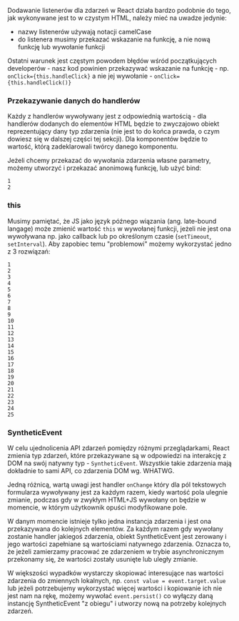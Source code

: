 Dodawanie listenerów dla zdarzeń w React działa bardzo podobnie do tego, jak wykonywane jest to w czystym HTML, należy mieć na uwadze jedynie:

*   nazwy listenerów używają notacji camelCase
*   do listenera musimy przekazać wskazanie na funkcję, a nie nową funkcję lub wywołanie funkcji

Ostatni warunek jest częstym powodem błędów wśród początkujących developerów - nasz kod powinien przekazywać wskazanie na funkcję - np. `onClick={this.handleClick}` a nie jej wywołanie - `onClick={this.handleClick()}`

### Przekazywanie danych do handlerów

Każdy z handlerów wywoływany jest z odpowiednią wartością - dla handlerów dodanych do elementów HTML będzie to zwyczajowo obiekt reprezentujący dany typ zdarzenia (nie jest to do końca prawda, o czym dowiesz się w dalszej części tej sekcji). Dla komponentów będzie to wartość, którą zadeklarowali twórcy danego komponentu.

Jeżeli chcemy przekazać do wywołania zdarzenia własne parametry, możemy utworzyć i przekazać anonimową funkcję, lub użyć bind:

```
1
2

```

### this

Musimy pamiętać, że JS jako język późnego wiązania (ang. late-bound langage) może zmienić wartość `this` w wywołanej funkcji, jeżeli nie jest ona wywoływana np. jako callback lub po określonym czasie (`setTimeout`, `setInterval`). Aby zapobiec temu "problemowi" możemy wykorzystać jedno z 3 rozwiązań:

```
1
2
3
4
5
6
7
8
9
10
11
12
13
14
15
16
17
18
19
20
21
22
23
24
25

```

### SyntheticEvent

W celu ujednolicenia API zdarzeń pomiędzy różnymi przeglądarkami, React zmienia typ zdarzeń, które przekazywane są w odpowiedzi na interakcję z DOM na swój natywny typ - `SyntheticEvent`. Wszystkie takie zdarzenia mają dokładnie to sami API, co zdarzenia DOM wg. WHATWG.

Jedną różnicą, wartą uwagi jest handler `onChange` który dla pól tekstowych formularza wywoływany jest za każdym razem, kiedy wartość pola ulegnie zmianie, podczas gdy w zwykłym HTML+JS wywołany on będzie w momencie, w którym użytkownik opuści modyfikowane pole.

W danym momencie istnieje tylko jedna instancja zdarzenia i jest ona przekazywana do kolejnych elementów. Za każdym razem gdy wywołany zostanie handler jakiegoś zdarzenia, obiekt SyntheticEvent jest zerowany i jego wartości zapełniane są wartościami natywnego zdarzenia. Oznacza to, że jeżeli zamierzamy pracować ze zdarzeniem w trybie asynchronicznym przekonamy się, że wartości zostały usunięte lub uległy zmianie.

W większości wypadków wystarczy skopiować interesujące nas wartości zdarzenia do zmiennych lokalnych, np. `const value = event.target.value` lub jeżeli potrzebujemy wykorzystać więcej wartości i kopiowanie ich nie jest nam na rękę, możemy wywołać `event.persist()` co wyłączy daną instancję SyntheticEvent "z obiegu" i utworzy nową na potrzeby kolejnych zdarzeń.